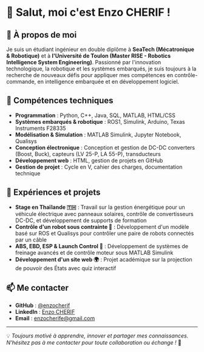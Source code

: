 # 👋 Salut, moi c'est Enzo CHERIF !

## 🎯 À propos de moi
Je suis un étudiant ingénieur en double diplôme à **SeaTech (Mécatronique & Robotique)** et à **l'Université de Toulon (Master RISE - Robotics Intelligence System Engineering)**. Passionné par l'innovation technologique, la robotique et les systèmes embarqués, je suis toujours à la recherche de nouveaux défis pour appliquer mes compétences en contrôle-commande, en intelligence embarquée et en développement logiciel.

## 🔧 Compétences techniques
- **Programmation** : Python, C++, Java, SQL, MATLAB, HTML/CSS
- **Systèmes embarqués & robotique** : ROS1, Simulink, Arduino, Texas Instruments F28335
- **Modélisation & Simulation** : MATLAB Simulink, Jupyter Notebook, Qualisys
- **Conception électronique** : Conception et gestion de DC-DC converters (Boost, Buck), capteurs (LV 25-P, LA 55-P), transducteurs
- **Développement web** : HTML, gestion de projets en GitHub
- **Gestion de projet** : Cycle en V, cahier des charges, documentation technique

## 🚀 Expériences et projets
- **Stage en Thaïlande 🇹🇭** : Travail sur la gestion énergétique pour un véhicule électrique avec panneaux solaires, contrôle de convertisseurs DC-DC, et développement de supports de formation
- **Contrôle d'un robot sous contrainte 🦿** : Développement d'un modèle basé sur ROS et Qualisys pour contrôler une paire de robots connectés par un câble
- **ABS, EBD, ESP & Launch Control 🚗** : Développement de systèmes de freinage avancés et de contrôle moteur sous MATLAB Simulink
- **Développement d'un site web 🌍** : Projet académique sur la projection de pouvoir des États avec quiz interactif

## 📫 Me contacter
- **GitHub** : [@enzocherif](https://github.com/enzocherif)
- **LinkedIn** : [Enzo CHERIF](https://www.linkedin.com/in/enzo-cherif-0465b5165/)
- **Email** : enzocherife@gmail.com

---
💡 *Toujours motivé à apprendre, innover et partager mes connaissances. N'hésitez pas à me contacter pour toute collaboration ou échange !* 🚀
